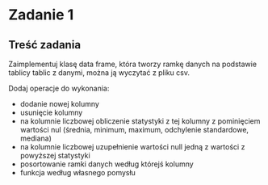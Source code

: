 # Zadanie 1

## Treść zadania 

Zaimplementuj klasę data frame, która tworzy ramkę danych na podstawie tablicy tablic z danymi, można ją wyczytać z pliku csv.

Dodaj operacje do wykonania:
* dodanie nowej kolumny
* usunięcie kolumny
* na kolumnie liczbowej obliczenie statystyki z tej kolumny z pominięciem wartości nul (średnia, minimum, maximum, odchylenie standardowe, mediana)
* na kolumnie liczbowej uzupełnienie wartości null jedną z wartości z powyższej statystyki
* posortowanie ramki danych według którejś kolumny
* funkcja według własnego pomysłu